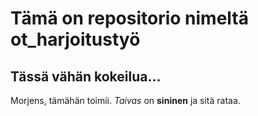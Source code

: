 # Tämä on repositorio nimeltä ot_harjoitustyö

## Tässä vähän kokeilua...

Morjens, tämähän toimii. *Taivas* on **sininen** ja sitä rataa.